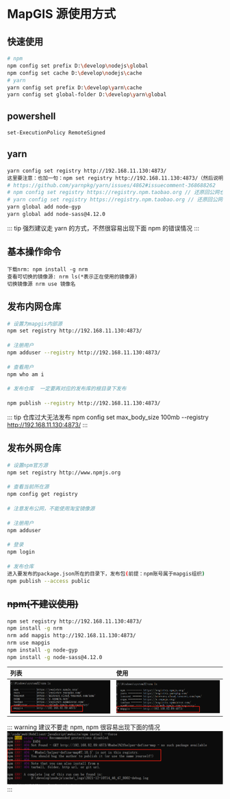 # MapGIS 源使用方式

## 快速使用

```sh
# npm
npm config set prefix D:\develop\nodejs\global
npm config set cache D:\develop\nodejs\cache
# yarn
yarn config set prefix D:\develop\yarn\cache
yarn config set global-folder D:\develop\yarn\global
```

## powershell

```sh
set-ExecutionPolicy RemoteSigned
```

## yarn

```sh
yarn config set registry http://192.168.11.130:4873/
这里要注意：也加一句：npm set registry http://192.168.11.130:4873/（然后说明：最好也把这个设好）
# https://github.com/yarnpkg/yarn/issues/4862#issuecomment-368688262
# npm config set registry https://registry.npm.taobao.org // 还原回公网仓库（）
# yarn config set registry https://registry.npm.taobao.org // 还原回公网仓库（原本的npm和yarn的源不一样）
yarn global add node-gyp
yarn global add node-sass@4.12.0
```

::: tip
强烈建议走 yarn 的方式，不然很容易出现下面 npm 的错误情况
:::

## 基本操作命令

```
下载nrm: npm install -g nrm
查看可切换的镜像源: nrm ls(*表示正在使用的镜像源)
切换镜像源 nrm use 镜像名
```

## 发布内网仓库

```sh
# 设置为mapgis内部源
npm set registry http://192.168.11.130:4873/

# 注册用户
npm adduser --registry http://192.168.11.130:4873/

# 查看用户
npm who am i

# 发布仓库  一定要再对应的发布库的根目录下发布

npm publish --registry http://192.168.11.130:4873/
```

::: tip 仓库过大无法发布
npm config set max_body_size 100mb --registry http://192.168.11.130:4873/
:::

## 发布外网仓库

```sh
# 设置npm官方源
npm set registry http://www.npmjs.org

# 查看当前所在源
npm config get registry

# 注意发布公网，不能使用淘宝镜像源

# 注册用户
npm adduser

# 登录
npm login

# 发布仓库
进入要发布的package.json所在的目录下，发布包(前提：npm账号属于mapgis组织)
npm publish --access public
```

## ~~npm(不建议使用)~~

```sh
npm set registry http://192.168.11.130:4873/
npm install -g nrm
nrm add mapgis http://192.168.11.130:4873/
nrm use mapgis
npm install -g node-gyp
npm install -g node-sass@4.12.0
```

| 列表                         | 使用                             |
| :--------------------------- | :------------------------------- |
| ![mapgis](./yarn/mapgis.png) | ![mapgis](./yarn/use_mapgis.png) |

::: warning
建议不要走 npm, npm 很容易出现下面的情况
![mapgis](./yarn/npm_error.png)
:::
